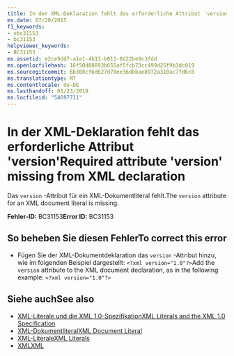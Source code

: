 ```yaml
---
title: In der XML-Deklaration fehlt das erforderliche Attribut 'version'
ms.date: 07/20/2015
f1_keywords:
- vbc31153
- bc31153
helpviewer_keywords:
- BC31153
ms.assetid: e2ce9dd7-a1e1-4b13-b011-8d22be9c3fdd
ms.openlocfilehash: 16f50d08893b655af5fcb73cc499d25f9b3dc019
ms.sourcegitcommit: 6b308cf6d627d78ee36dbbae8972a310ac7fd6c8
ms.translationtype: MT
ms.contentlocale: de-DE
ms.lasthandoff: 01/23/2019
ms.locfileid: "54697711"
---
```

# <a name="required-attribute-version-missing-from-xml-declaration"></a><span data-ttu-id="6fa06-102">In der XML-Deklaration fehlt das erforderliche Attribut 'version'</span><span class="sxs-lookup"><span data-stu-id="6fa06-102">Required attribute 'version' missing from XML declaration</span></span>
<span data-ttu-id="6fa06-103">Das `version` -Attribut für ein XML-Dokumentliteral fehlt.</span><span class="sxs-lookup"><span data-stu-id="6fa06-103">The `version` attribute for an XML document literal is missing.</span></span>  
  
 <span data-ttu-id="6fa06-104">**Fehler-ID:** BC31153</span><span class="sxs-lookup"><span data-stu-id="6fa06-104">**Error ID:** BC31153</span></span>  
  
## <a name="to-correct-this-error"></a><span data-ttu-id="6fa06-105">So beheben Sie diesen Fehler</span><span class="sxs-lookup"><span data-stu-id="6fa06-105">To correct this error</span></span>  
  
-   <span data-ttu-id="6fa06-106">Fügen Sie der XML-Dokumentdeklaration das `version` -Attribut hinzu, wie im folgenden Beispiel dargestellt: `<?xml version="1.0"?>`</span><span class="sxs-lookup"><span data-stu-id="6fa06-106">Add the `version` attribute to the XML document declaration, as in the following example: `<?xml version="1.0"?>`</span></span>  
  
## <a name="see-also"></a><span data-ttu-id="6fa06-107">Siehe auch</span><span class="sxs-lookup"><span data-stu-id="6fa06-107">See also</span></span>
- [<span data-ttu-id="6fa06-108">XML-Literale und die XML 1.0-Spezifikation</span><span class="sxs-lookup"><span data-stu-id="6fa06-108">XML Literals and the XML 1.0 Specification</span></span>](../../visual-basic/programming-guide/language-features/xml/xml-literals-and-the-xml-1-0-specification.md)
- [<span data-ttu-id="6fa06-109">XML-Dokumentliteral</span><span class="sxs-lookup"><span data-stu-id="6fa06-109">XML Document Literal</span></span>](../../visual-basic/language-reference/xml-literals/xml-document-literal.md)
- [<span data-ttu-id="6fa06-110">XML-Literale</span><span class="sxs-lookup"><span data-stu-id="6fa06-110">XML Literals</span></span>](../../visual-basic/language-reference/xml-literals/index.md)
- [<span data-ttu-id="6fa06-111">XML</span><span class="sxs-lookup"><span data-stu-id="6fa06-111">XML</span></span>](../../visual-basic/programming-guide/language-features/xml/index.md)
